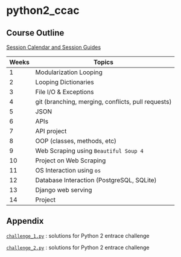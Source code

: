 # python2_ccac

## Course Outline
[Session Calendar and Session Guides]('https://technologyrediscovery.net/python/cit129_courseCalendar_sp20.html)

| Weeks | Topics |
| --- | --- |
| 1 | Modularization Looping |
| 2 | Looping Dictionaries |
| 3 | File I/O & Exceptions |
| 4 | git (branching, merging, conflicts, pull requests) |
| 5 | JSON |
| 6 | APIs |
| 7 | API project |
| 8 | OOP (classes, methods, etc) |
| 9 | Web Scraping using ```Beautiful Soup 4``` |
| 10 | Project on Web Scraping |
| 11 | OS Interaction using ```os``` |
| 12 | Database Interaction (PostgreSQL, SQLite) |
| 13 | Django web serving |
| 14 | Project |

## Appendix

[`challenge_1.py`](https://github.com/tnakatani/python2_ccac/blob/master/challenge_1.py) : solutions for Python 2 entrace challenge


[`challenge_2.py`](https://github.com/tnakatani/python2_ccac/blob/master/challenge_2.py) : solutions for Python 2 entrace challenge
